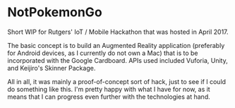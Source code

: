 # NotPokemonGo

Short WIP for Rutgers' IoT / Mobile Hackathon that was hosted in April 2017.


The basic concept is to build an Augmented Reality application (preferably for Android devices, as I currently do not own a Mac) that is to be incorporated with the Google Cardboard. APIs used included Vuforia, Unity, and Keijiro's Skinner Package.

All in all, it was mainly a proof-of-concept sort of hack, just to see if I could do something like this. I'm pretty happy with what I have for now, as it means that I can progress even further with the technologies at hand.